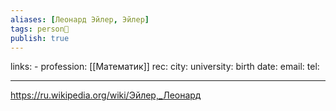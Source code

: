 ```yaml
---
aliases: [Леонард Эйлер, Эйлер]
tags: person👤
publish: true
---
```

links: -
profession: [[Математик]]
rec:
city: 
university: 
birth date:
email:
tel:

---

https://ru.wikipedia.org/wiki/Эйлер,_Леонард